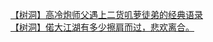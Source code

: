 [【树洞】高冷炮师父遇上二货叽萝徒弟的经典语录](http://tieba.baidu.com/p/3656621262?see_lz=1&pn=)   
[【树洞】偌大江湖有多少擦肩而过，悲欢离合。](http://tieba.baidu.com/p/3656214118?see_lz=1&pn=)   
